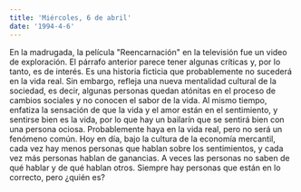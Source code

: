 ```yaml
---
title: 'Miércoles, 6 de abril'
date: '1994-4-6'
---
```


En la madrugada, la película "Reencarnación" en la televisión fue un video de exploración. El párrafo anterior parece tener algunas críticas y, por lo tanto, es de interés. Es una historia ficticia que probablemente no sucederá en la vida real. Sin embargo, refleja una nueva mentalidad cultural de la sociedad, es decir, algunas personas quedan atónitas en el proceso de cambios sociales y no conocen el sabor de la vida. Al mismo tiempo, enfatiza la sensación de que la vida y el amor están en el sentimiento, y sentirse bien es la vida, por lo que hay un bailarín que se sentirá bien con una persona ociosa. Probablemente haya en la vida real, pero no será un fenómeno común. Hoy en día, bajo la cultura de la economía mercantil, cada vez hay menos personas que hablan sobre los sentimientos, y cada vez más personas hablan de ganancias. A veces las personas no saben de qué hablar y de qué hablan otros. Siempre hay personas que están en lo correcto, pero ¿quién es?

